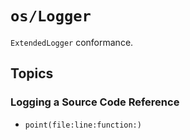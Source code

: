 # ``os/Logger``

`ExtendedLogger` conformance.

## Topics

### Logging a Source Code Reference

- ``point(file:line:function:)``
